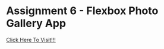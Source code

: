 # Assignment 6 - Flexbox Photo Gallery App 
[Click Here To Visit!!!](https://anupkrmistry.github.io/FLEXBOX-PHOTO-GALLERY/ "Home Page")
